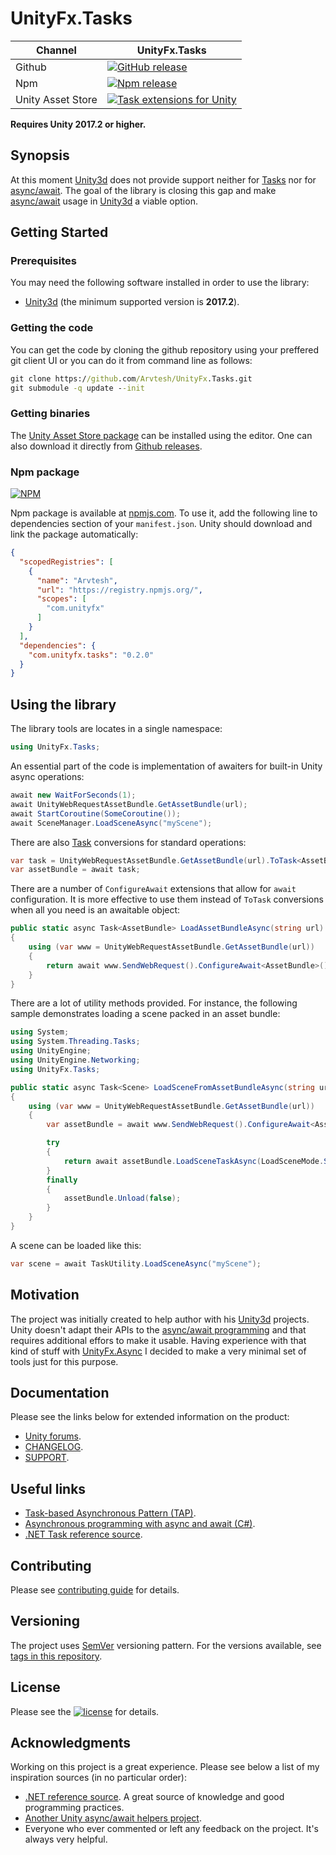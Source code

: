 # UnityFx.Tasks

Channel  | UnityFx.Tasks |
---------|---------------|
Github | [![GitHub release](https://img.shields.io/github/release/Arvtesh/UnityFx.Task.svg?logo=github)](https://github.com/Arvtesh/UnityFx.Task/releases)
Npm | [![Npm release](https://img.shields.io/npm/v/com.unityfx.tasks.svg)](https://www.npmjs.com/package/com.unityfx.tasks)
Unity Asset Store | [![Task extensions for Unity](https://img.shields.io/badge/tools-v0.2.0-green.svg)](https://assetstore.unity.com/packages/slug/143705)

**Requires Unity 2017.2 or higher.**

## Synopsis

At this moment [Unity3d](https://unity3d.com) does not provide support neither for [Tasks](https://docs.microsoft.com/en-us/dotnet/standard/parallel-programming/task-based-asynchronous-programming) nor for [async/await](https://docs.microsoft.com/en-us/dotnet/csharp/programming-guide/concepts/async/). The goal of the library is closing this gap and make [async/await](https://docs.microsoft.com/en-us/dotnet/csharp/programming-guide/concepts/async/) usage in [Unity3d](https://unity3d.com) a viable option.

## Getting Started
### Prerequisites
You may need the following software installed in order to use the library:
- [Unity3d](https://store.unity.com/) (the minimum supported version is **2017.2**).

### Getting the code
You can get the code by cloning the github repository using your preffered git client UI or you can do it from command line as follows:
```cmd
git clone https://github.com/Arvtesh/UnityFx.Tasks.git
git submodule -q update --init
```
### Getting binaries
The [Unity Asset Store package](https://assetstore.unity.com/packages/slug/143705) can be installed using the editor. One can also download it directly from [Github releases](https://github.com/Arvtesh/UnityFx.Tasks/releases).

### Npm package
[![NPM](https://nodei.co/npm/com.unityfx.tasks.png)](https://www.npmjs.com/package/com.unityfx.tasks)

Npm package is available at [npmjs.com](https://www.npmjs.com/package/com.unityfx.tasks). To use it, add the following line to dependencies section of your `manifest.json`. Unity should download and link the package automatically:
```json
{
  "scopedRegistries": [
    {
      "name": "Arvtesh",
      "url": "https://registry.npmjs.org/",
      "scopes": [
        "com.unityfx"
      ]
    }
  ],
  "dependencies": {
    "com.unityfx.tasks": "0.2.0"
  }
}
```

## Using the library
The library tools are locates in a single namespace:
```csharp
using UnityFx.Tasks;
```
An essential part of the code is implementation of awaiters for built-in Unity async operations:
```csharp
await new WaitForSeconds(1);
await UnityWebRequestAssetBundle.GetAssetBundle(url);
await StartCoroutine(SomeCoroutine());
await SceneManager.LoadSceneAsync("myScene");
```
There are also [Task](https://docs.microsoft.com/en-us/dotnet/api/system.threading.tasks.task) conversions for standard operations:
```csharp
var task = UnityWebRequestAssetBundle.GetAssetBundle(url).ToTask<AssetBundle>();
var assetBundle = await task;
```
There are a number of `ConfigureAwait` extensions that allow for `await` configuration. It is more effective to use them instead of `ToTask` conversions when all you need is an awaitable object:
```csharp
public static async Task<AssetBundle> LoadAssetBundleAsync(string url)
{
	using (var www = UnityWebRequestAssetBundle.GetAssetBundle(url))
	{
		return await www.SendWebRequest().ConfigureAwait<AssetBundle>();
	}
}
```
There are a lot of utility methods provided. For instance, the following sample demonstrates loading a scene packed in an asset bundle:
```csharp
using System;
using System.Threading.Tasks;
using UnityEngine;
using UnityEngine.Networking;
using UnityFx.Tasks;

public static async Task<Scene> LoadSceneFromAssetBundleAsync(string url)
{
	using (var www = UnityWebRequestAssetBundle.GetAssetBundle(url))
	{
		var assetBundle = await www.SendWebRequest().ConfigureAwait<AssetBundle>();

		try
		{
			return await assetBundle.LoadSceneTaskAsync(LoadSceneMode.Single);
		}
		finally
		{
			assetBundle.Unload(false);
		}
	}
}
```
A scene can be loaded like this:
```csharp
var scene = await TaskUtility.LoadSceneAsync("myScene");
```

## Motivation
The project was initially created to help author with his [Unity3d](https://unity3d.com) projects. Unity doesn't adapt their APIs to the [async/await programming](https://docs.microsoft.com/en-us/dotnet/csharp/programming-guide/concepts/async/) and that requires additional effors to make it usable. Having experience with that kind of stuff with [UnityFx.Async](https://github.com/Arvtesh/UnityFx.Async) I decided to make a very minimal set of tools just for this purpose.

## Documentation
Please see the links below for extended information on the product:
- [Unity forums](https://forum.unity.com/threads/tt).
- [CHANGELOG](CHANGELOG.md).
- [SUPPORT](.github/SUPPORT.md).

## Useful links
- [Task-based Asynchronous Pattern (TAP)](https://docs.microsoft.com/en-us/dotnet/standard/asynchronous-programming-patterns/task-based-asynchronous-pattern-tap).
- [Asynchronous programming with async and await (C#)](https://docs.microsoft.com/en-us/dotnet/csharp/programming-guide/concepts/async/).
- [.NET Task reference source](https://referencesource.microsoft.com/#mscorlib/System/threading/Tasks/Task.cs).

## Contributing
Please see [contributing guide](.github/CONTRIBUTING.md) for details.

## Versioning
The project uses [SemVer](https://semver.org/) versioning pattern. For the versions available, see [tags in this repository](https://github.com/Arvtesh/UnityFx.Tasks/tags).

## License
Please see the [![license](https://img.shields.io/github/license/Arvtesh/UnityFx.Tasks.svg)](LICENSE.md) for details.

## Acknowledgments
Working on this project is a great experience. Please see below a list of my inspiration sources (in no particular order):
* [.NET reference source](https://referencesource.microsoft.com/mscorlib/System/threading/Tasks/Task.cs.html). A great source of knowledge and good programming practices.
* [Another Unity async/await helpers project](https://github.com/modesttree/Unity3dAsyncAwaitUtil).
* Everyone who ever commented or left any feedback on the project. It's always very helpful.
